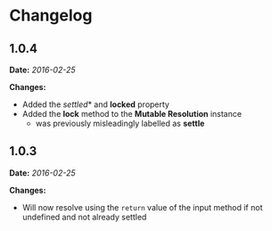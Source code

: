 # Changelog

## 1.0.4

**Date:** *2016-02-25*

**Changes:**
  * Added the *settled** and **locked** property
  * Added the **lock** method to the **Mutable Resolution** instance
    * was previously misleadingly labelled as **settle**

## 1.0.3

**Date:** *2016-02-25*

**Changes:**
  * Will now resolve using the `return` value of the input method if not undefined and not already settled